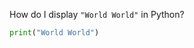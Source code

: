 <!-- | {"id": "", "tags": [], "stats": {"repetitions": 4, "interval": 9.744000000000002, "easiness": 1.4000000000000001, "next_session": 1592667591, "last_session": 1591825710, "past_quality": "2104111", "actual_repetitions": 7}} | -->
<!-- [[FRONT]] -->
How do I display `"World World"` in Python?
<!-- [[BACK]] -->
```python
print("World World")
```
